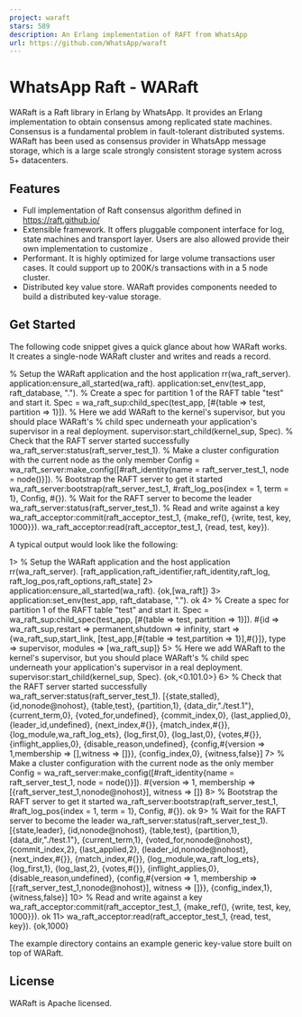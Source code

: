```yaml
---
project: waraft
stars: 589
description: An Erlang implementation of RAFT from WhatsApp
url: https://github.com/WhatsApp/waraft
---
```


WhatsApp Raft - WARaft
======================

WARaft is a Raft library in Erlang by WhatsApp. It provides an Erlang implementation to obtain consensus among replicated state machines. Consensus is a fundamental problem in fault-tolerant distributed systems. WARaft has been used as consensus provider in WhatsApp message storage, which is a large scale strongly consistent storage system across 5+ datacenters.

Features
--------

-   Full implementation of Raft consensus algorithm defined in https://raft.github.io/
-   Extensible framework. It offers pluggable component interface for log, state machines and transport layer. Users are also allowed provide their own implementation to customize .
-   Performant. It is highly optimized for large volume transactions user cases. It could support up to 200K/s transactions with in a 5 node cluster.
-   Distributed key value store. WARaft provides components needed to build a distributed key-value storage.

Get Started
-----------

The following code snippet gives a quick glance about how WARaft works. It creates a single-node WARaft cluster and writes and reads a record.

% Setup the WARaft application and the host application
rr(wa\_raft\_server).
application:ensure\_all\_started(wa\_raft).
application:set\_env(test\_app, raft\_database, ".").
% Create a spec for partition 1 of the RAFT table "test" and start it.
Spec \= wa\_raft\_sup:child\_spec(test\_app, \[#{table \=> test, partition \=> 1}\]).
% Here we add WARaft to the kernel's supervisor, but you should place WARaft's
% child spec underneath your application's supervisor in a real deployment.
supervisor:start\_child(kernel\_sup, Spec).
% Check that the RAFT server started successfully
wa\_raft\_server:status(raft\_server\_test\_1).
% Make a cluster configuration with the current node as the only member
Config \= wa\_raft\_server:make\_config(\[#raft\_identity{name \= raft\_server\_test\_1, node \= node()}\]).
% Bootstrap the RAFT server to get it started
wa\_raft\_server:bootstrap(raft\_server\_test\_1, #raft\_log\_pos{index \= 1, term \= 1}, Config, #{}).
% Wait for the RAFT server to become the leader
wa\_raft\_server:status(raft\_server\_test\_1).
% Read and write against a key
wa\_raft\_acceptor:commit(raft\_acceptor\_test\_1, {make\_ref(), {write, test, key, 1000}}).
wa\_raft\_acceptor:read(raft\_acceptor\_test\_1, {read, test, key}).

A typical output would look like the following:

1\> % Setup the WARaft application and the host application
   rr(wa\_raft\_server).
\[raft\_application,raft\_identifier,raft\_identity,raft\_log,
 raft\_log\_pos,raft\_options,raft\_state\]
2\> application:ensure\_all\_started(wa\_raft).
{ok,\[wa\_raft\]}
3\> application:set\_env(test\_app, raft\_database, ".").
ok
4\> % Create a spec for partition 1 of the RAFT table "test" and start it.
   Spec \= wa\_raft\_sup:child\_spec(test\_app, \[#{table \=> test, partition \=> 1}\]).
#{id \=> wa\_raft\_sup,restart \=> permanent,shutdown \=> infinity,
  start \=>
      {wa\_raft\_sup,start\_link,
                   \[test\_app,\[#{table \=> test,partition \=> 1}\],#{}\]},
  type \=> supervisor,
  modules \=> \[wa\_raft\_sup\]}
5\> % Here we add WARaft to the kernel's supervisor, but you should place WARaft's
   % child spec underneath your application's supervisor in a real deployment.
   supervisor:start\_child(kernel\_sup, Spec).
{ok,<0.101.0\>}
6\> % Check that the RAFT server started successfully
   wa\_raft\_server:status(raft\_server\_test\_1).
\[{state,stalled},
 {id,nonode@nohost},
 {table,test},
 {partition,1},
 {data\_dir,"./test.1"},
 {current\_term,0},
 {voted\_for,undefined},
 {commit\_index,0},
 {last\_applied,0},
 {leader\_id,undefined},
 {next\_index,#{}},
 {match\_index,#{}},
 {log\_module,wa\_raft\_log\_ets},
 {log\_first,0},
 {log\_last,0},
 {votes,#{}},
 {inflight\_applies,0},
 {disable\_reason,undefined},
 {config,#{version \=> 1,membership \=> \[\],witness \=> \[\]}},
 {config\_index,0},
 {witness,false}\]
7\> % Make a cluster configuration with the current node as the only member
   Config \= wa\_raft\_server:make\_config(\[#raft\_identity{name \= raft\_server\_test\_1, node \= node()}\]).
#{version \=> 1,
  membership \=> \[{raft\_server\_test\_1,nonode@nohost}\],
  witness \=> \[\]}
8\> % Bootstrap the RAFT server to get it started
   wa\_raft\_server:bootstrap(raft\_server\_test\_1, #raft\_log\_pos{index \= 1, term \= 1}, Config, #{}).
ok
9\> % Wait for the RAFT server to become the leader
   wa\_raft\_server:status(raft\_server\_test\_1).
\[{state,leader},
 {id,nonode@nohost},
 {table,test},
 {partition,1},
 {data\_dir,"./test.1"},
 {current\_term,1},
 {voted\_for,nonode@nohost},
 {commit\_index,2},
 {last\_applied,2},
 {leader\_id,nonode@nohost},
 {next\_index,#{}},
 {match\_index,#{}},
 {log\_module,wa\_raft\_log\_ets},
 {log\_first,1},
 {log\_last,2},
 {votes,#{}},
 {inflight\_applies,0},
 {disable\_reason,undefined},
 {config,#{version \=> 1,
           membership \=> \[{raft\_server\_test\_1,nonode@nohost}\],
           witness \=> \[\]}},
 {config\_index,1},
 {witness,false}\]
10\> % Read and write against a key
    wa\_raft\_acceptor:commit(raft\_acceptor\_test\_1, {make\_ref(), {write, test, key, 1000}}).
ok
11\> wa\_raft\_acceptor:read(raft\_acceptor\_test\_1, {read, test, key}).
{ok,1000}

The example directory contains an example generic key-value store built on top of WARaft.

License
-------

WARaft is Apache licensed.
